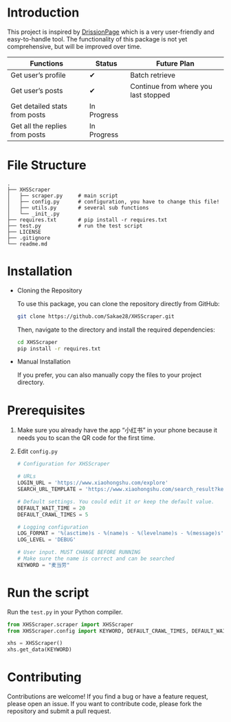 # Introduction

This project is inspired by [DrissionPage](https://github.com/g1879/DrissionPage) which is a very user-friendly and easy-to-handle tool. The functionality of this package is not yet comprehensive, but will be improved over time.

| Functions | Status | Future Plan |
| --- | --- | --- |
| Get user’s profile | ✔ | Batch retrieve |
| Get user’s posts | ✔ | Continue from where you last stopped |
| Get detailed stats from posts | In Progress |  |
| Get all the replies from posts | In Progress |  |

# File Structure

```
.          
├── XHSScraper
│   ├── scraper.py     # main script
│   ├── config.py      # configuration, you have to change this file!
│   ├── utils.py       # several sub functions
│   └── _init_.py
├── requires.txt       # pip install -r requires.txt
├── test.py            # run the test script
├── LICENSE
├── .gitignore
└── readme.md		
```

# Installation

- Cloning the Repository
    
    To use this package, you can clone the repository directly from GitHub:
    
    ```bash
    git clone https://github.com/Sakae28/XHSScraper.git
    ```
    
    Then, navigate to the directory and install the required dependencies:
    
    ```bash
    cd XHSScraper
    pip install -r requires.txt
    ```
    
- Manual Installation
    
    If you prefer, you can also manually copy the files to your project directory.
    

# Prerequisites

1. Make sure you already have the app “小红书” in your phone because it needs you to scan the QR code for the first time.
2. Edit `config.py`
    
    ```python
    # Configuration for XHSScraper
    
    # URLs
    LOGIN_URL = 'https://www.xiaohongshu.com/explore'
    SEARCH_URL_TEMPLATE = 'https://www.xiaohongshu.com/search_result?keyword='
    
    # Default settings. You could edit it or keep the default value.
    DEFAULT_WAIT_TIME = 20
    DEFAULT_CRAWL_TIMES = 5
    
    # Logging configuration
    LOG_FORMAT = '%(asctime)s - %(name)s - %(levelname)s - %(message)s'
    LOG_LEVEL = 'DEBUG'
    
    # User input. MUST CHANGE BEFORE RUNNING
    # Make sure the name is correct and can be searched
    KEYWORD = "麦当劳" 
    ```


# Run the script

Run the `test.py` in your Python compiler.

```python
from XHSScraper.scraper import XHSScraper
from XHSScraper.config import KEYWORD, DEFAULT_CRAWL_TIMES, DEFAULT_WAIT_TIME, LOG_FORMAT, LOG_LEVEL, LOGIN_URL, SEARCH_URL_TEMPLATE

xhs = XHSScraper()
xhs.get_data(KEYWORD)
```

# Contributing

Contributions are welcome! If you find a bug or have a feature request, please open an issue. If you want to contribute code, please fork the repository and submit a pull request.
